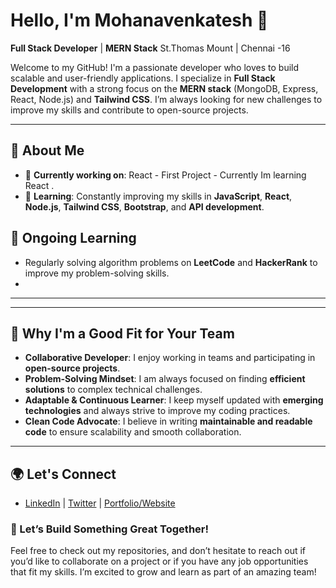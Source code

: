 # Hello, I'm Mohanavenkatesh 👋  
**Full Stack Developer** | **MERN Stack** 
St.Thomas Mount | Chennai -16

Welcome to my GitHub! I'm a passionate developer who loves to build scalable and user-friendly applications. I specialize in **Full Stack Development** with a strong focus on the **MERN stack** (MongoDB, Express, React, Node.js) and **Tailwind CSS**. I’m always looking for new challenges to improve my skills and contribute to open-source projects.

---

## 🚀 About Me
- 🔭 **Currently working on**: React - First Project - Currently Im learning React .
- 🌱 **Learning**: Constantly improving my skills in **JavaScript**, **React**, **Node.js**, **Tailwind CSS**, **Bootstrap**, and **API development**.

## 🌱 Ongoing Learning
- Regularly solving algorithm problems on **LeetCode** and **HackerRank** to improve my problem-solving skills.
- 
---

---

## 🤝 Why I'm a Good Fit for Your Team
- **Collaborative Developer**: I enjoy working in teams and participating in **open-source projects**.
- **Problem-Solving Mindset**: I am always focused on finding **efficient solutions** to complex technical challenges.
- **Adaptable & Continuous Learner**: I keep myself updated with **emerging technologies** and always strive to improve my coding practices.
- **Clean Code Advocate**: I believe in writing **maintainable and readable code** to ensure scalability and smooth collaboration.

---


## 🌍 Let's Connect
- [LinkedIn](www.linkedin.com/in/mohanavenkatesh-a-3574382ab) | [Twitter](https://x.com/Mohan25092000?t=SwTUYNDU8yC0yDwYj_SR8A&s=09) | [Portfolio/Website](https://mohanavenkatesh.github.io/Portfolio/)


### 🚀 Let’s Build Something Great Together!
Feel free to check out my repositories, and don’t hesitate to reach out if you’d like to collaborate on a project or if you have any job opportunities that fit my skills. I’m excited to grow and learn as part of an amazing team!
